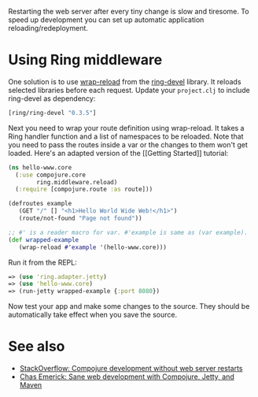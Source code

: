 Restarting the web server after every tiny change is slow and tiresome. To speed up development you can set up automatic application reloading/redeployment.

# Using Ring middleware

One solution is to use [wrap-reload][wrap-reload] from the [ring-devel][ring] library. It reloads selected libraries before each request. Update your `project.clj` to include ring-devel as dependency:

```clojure
[ring/ring-devel "0.3.5"]
```

Next you need to wrap your route definition using wrap-reload. It takes a Ring handler function and a list of namespaces to be reloaded. Note that you need to pass the routes inside a var or the changes to them won't get loaded. Here's an adapted version of the [[Getting Started]] tutorial:

```clojure
(ns hello-www.core
  (:use compojure.core
        ring.middleware.reload)
  (:require [compojure.route :as route]))

(defroutes example
   (GET "/" [] "<h1>Hello World Wide Web!</h1>")
   (route/not-found "Page not found"))

;; #' is a reader macro for var. #'example is same as (var example).
(def wrapped-example
   (wrap-reload #'example '(hello-www.core)))
```

Run it from the REPL:

```clojure
=> (use 'ring.adapter.jetty)
=> (use 'hello-www.core)
=> (run-jetty wrapped-example {:port 8080})
```

Now test your app and make some changes to the source. They should be automatically take effect when you save the source.

[wrap-reload]: http://mmcgrana.github.com/ring/middleware.reload-api.html#ring.middleware.reload/wrap-reload
[ring]: https://github.com/mmcgrana/ring

# See also

* [StackOverflow: Compojure development without web server restarts](http://stackoverflow.com/questions/1665760/compojure-development-without-web-server-restarts)
* [Chas Emerick: Sane web development with Compojure, Jetty, and Maven](http://cemerick.com/2010/01/08/sane-web-development-with-compojure-jetty-and-maven/)